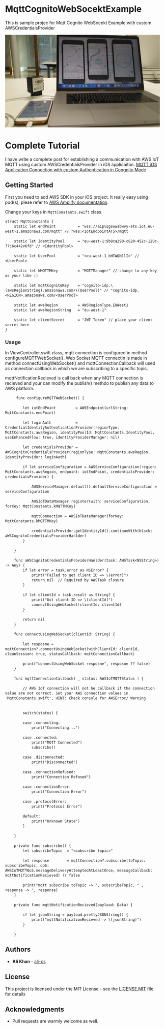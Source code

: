# MqttCognitoWebSocektExample
This is sample projec for Mqtt Cognito WebSocekt Example with custom AWSCredentialsProvider

![MqttCognitoWebSocektExample-jpg](https://github.com/ali-cs/MqttCognitoWebSocektExample/blob/master/iotMqtt.jpg)

# Complete Tutorial

I have write a complete post for establishing a communication with AWS IoT MQTT using custom AWSCredentialsProvider in iOS applicaiton. [MQTT iOS Application Connection with custom Authentication in Congnito Mode](https://medium.com/@ali.cs/mqtt-iot-connection-with-custom-authentication-in-congnito-mode-in-ios-application-d0518c310070)


## Getting Started

First you need to add AWS SDK in your iOS project. It really easy using pod(s), pleae refer to [AWS Amplify documentation](https://aws-amplify.github.io/docs/). 

Change your keys in ```MqttConstants.swift``` class.

```
struct MqttConstants {
    static let endPoint          = "wss://a1pvqgswwsbwvy-ats.iot.eu-west-1.amazonaws.com/mqtt" // "wss:<IotEndpointATS>/mqtt
    
    static let IdentityPool      = "eu-west-1:9b8ca290-c620-452c-120c-77c6c442v6fd" // <IdentityPool>
    
    static let UserPool          = "<eu-west-1_bHTWQN1lI>" // <UserPool>
    
    static let kMQTTMKey         = "MQTTManager" // change to any key as your like :)
    
    static let mqttCognitoKey    = "cognito-idp.\(awsRegionString).amazonaws.com/\(UserPool)" // "cognito-idp.<REGION>.amazonaws.com/<UserPool>
    
    static let awsRegion         = AWSRegionType.EUWest1
    static let awsRegionString   = "eu-west-1"
    
    static let clientSecret      = "JWT Token" // place your client secret here
}
```


### Usage

In ViewController.swift class, mqtt connection is configured in method configureMQTTWebSocket(). Web Socket MQTT connectin is made in method connectUsingWebSocket() and mqttConnectionCallback will used as connection callback in which we are subscribing to a specific topic. 

mqttNotificationRecieved is call back when any MQTT connection is recieved and your can modify the publish() methdo to publish any data to AWS platform. 

```
     func configureMQTTWebSocket() {
        
        let iotEndPoint         = AWSEndpoint(urlString: MqttConstants.endPoint)
        
        let loginAuth           = CredentialIdentityAuthenticationProvider(regionType: MqttConstants.awsRegion, identityPoolId: MqttConstants.IdentityPool, useEnhancedFlow: true, identityProviderManager: nil)
        
        let credentialsProvider = AWSCognitoCredentialsProvider(regionType: MqttConstants.awsRegion, identityProvider: loginAuth)
        
        if let serviceConfiguration = AWSServiceConfiguration(region: MqttConstants.awsRegion, endpoint: iotEndPoint, credentialsProvider: credentialsProvider) {
            
            AWSServiceManager.default().defaultServiceConfiguration = serviceConfiguration
            
            AWSIoTDataManager.register(with: serviceConfiguration, forKey: MqttConstants.kMQTTMKey)
            
            mqttConnection = AWSIoTDataManager(forKey: MqttConstants.kMQTTMKey)
            
            credentialsProvider.getIdentityId().continueWith(block: aWSCognitoCredentialsProviderHanlder)
        }
        
    }
    
    func aWSCognitoCredentialsProviderHanlder(task: AWSTask<NSString>) -> Any? {
        if let error = task.error as NSError? {
            print("Failed to get client ID => \(error)")
            return nil  // Required by AWSTask closure
        }
        
        if let clientId = task.result as String? {
            print("Got client ID => \(clientId)")
            connectUsingWebSocket(clientId: clientId)
        }
        
        return nil
    }

    func connectUsingWebSocket(clientId: String) {
        
        let resposne = mqttConnection?.connectUsingWebSocket(withClientId: clientId, cleanSession: true, statusCallback: mqttConnectionCallback)
        
        print("connectUsingWebSocket resposne", resposne ?? false)
    }
    
    func mqttConnectionCallback( _ status: AWSIoTMQTTStatus ) {
        
        // AWS IoT connection will not be callback if the connection value are not correct. Set your AWS connection values in 'MqttConstants.swift', HINT: Check console for AWSError/ Warning
        
        
        switch(status) {
            
        case .connecting:
            print("Connecting...")
            
        case .connected:
            print("MQTT Connected")
            subscribe()
            
        case .disconnected:
            print("Disconnected")
            
        case .connectionRefused:
            print("Connection Refused")
            
        case .connectionError:
            print("Connection Error")
            
        case .protocolError:
            print("Protocol Error")
            
        default:
            print("Unknown State")
        }
        
    }
    
    private func subscribe() {
        let subscribeTopic  = "<subscribe topic>"
        
        let response        = mqttConnection?.subscribe(toTopic: subscribeTopic, qoS: AWSIoTMQTTQoS.messageDeliveryAttemptedAtLeastOnce, messageCallback: mqttNotificationRecieved) ?? false
        
        print("mqtt subscribe toTopic -> ", subscribeTopic, " , response -> ", response)
    }
    
    private func mqttNotificationRecieved(payload: Data) {
        
        if let jsonString = payload.prettyJSONString() {
            print("mqttNotificationRecieved -> \(jsonString)")
        }
        
    }
```

## Authors

* **Ali Khan** - [ali-cs](https://github.com/ali-cs)


## License

This project is licensed under the MIT License - see the [LICENSE.MIT](LICENSE.MIT) file for details

## Acknowledgments

* Pull requests are warmly welcome as well.